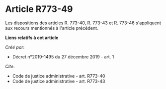# Article R773-49

Les dispositions des articles R. 773-40, R. 773-43 et R. 773-46 s'appliquent aux recours mentionnés à l'article précédent.

**Liens relatifs à cet article**

_Créé par_:

  - Décret n°2019-1495 du 27 décembre 2019 - art. 1

_Cite_:

  - Code de justice administrative - art. R773-40
  - Code de justice administrative - art. R773-43
